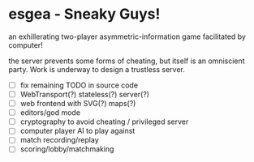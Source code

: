 # esgea - Sneaky Guys!

an exhillerating two-player asymmetric-information game facilitated by computer!

the server prevents some forms of cheating, but itself is an omniscient party. Work is underway to design a trustless server.

- [ ] fix remaining TODO in source code
- [ ] WebTransport(?) stateless(?) server(?)
- [ ] web frontend with SVG(?) maps(?)
- [ ] editors/god mode
- [ ] cryptography to avoid cheating / privileged server
- [ ] computer player AI to play against
- [ ] match recording/replay
- [ ] scoring/lobby/matchmaking
